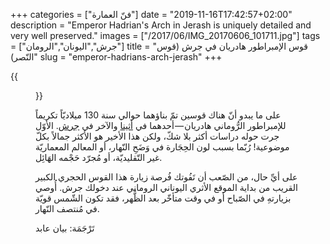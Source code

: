 +++
categories = ["فنّ العمارة"]
date = "2019-11-16T17:42:57+02:00"
description = "Emperor Hadrian's Arch in Jerash is uniquely detailed and very well preserved."
images = ["/2017/06/IMG_20170606_101711.jpg"]
tags = ["جرش","اليونان","الرومان"]
title = "قوس الإمبراطور هادريان في جرش (قوس النّصر)"
slug = "emperor-hadrians-arch-jerash"
+++

{{<figure src="/2017/06/IMG_20170606_101711.jpg" title="قوس هادريان يُرحِّب بكم في جرش" >}}

على ما يبدو أنّ هناك قوسين تمّ بناؤهما حوالي سنة 130 ميلاديّاً تكريماً للإمبراطور الرُّوماني هادريان — أحدهما في [أثينا](https://ar.wikipedia.org/wiki/%D9%82%D9%88%D8%B3_%D9%87%D8%A7%D8%AF%D8%B1%D9%8A%D8%A7%D9%86_(%D8%A3%D8%AB%D9%8A%D9%86%D8%A7)) والآخر في [جرش](https://ar.wikipedia.org/wiki/%D9%82%D9%88%D8%B3_%D9%87%D8%A7%D8%AF%D8%B1%D9%8A%D8%A7%D9%86_(%D8%AC%D8%B1%D8%B4)). الأوّل جرت حوله دراسات أكثر بلا شكّ، ولكن هذا الأخير هو الأكثر جمالاً بكلّ موضوعية! رُبّما بسبب لون الحِجَارة في وَضَحِ النّهار، أو المعالم المعماريّة غير التّقليديّة، أو مُجرّد حَجْمه الهَائِل.

<!--more-->

على أيِّ حال، من الصّعب أن تَفُوتك فُرصة زيارة هذا القوس الحجري الكبير القريب من بداية الموقع الأثري اليوناني الروماني عند دخولك جرش. أُوصي بزيارتهِ في الصّباح أو في وقت متأخّر بعد الظُّهر، فقد تكون الشّمس قويّة في مُنتصف النّهار.

تَرْجَمَة: بيان عابد
